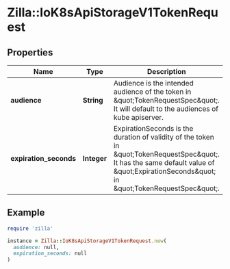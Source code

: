 # Zilla::IoK8sApiStorageV1TokenRequest

## Properties

| Name | Type | Description | Notes |
| ---- | ---- | ----------- | ----- |
| **audience** | **String** | Audience is the intended audience of the token in \&quot;TokenRequestSpec\&quot;. It will default to the audiences of kube apiserver. |  |
| **expiration_seconds** | **Integer** | ExpirationSeconds is the duration of validity of the token in \&quot;TokenRequestSpec\&quot;. It has the same default value of \&quot;ExpirationSeconds\&quot; in \&quot;TokenRequestSpec\&quot;. | [optional] |

## Example

```ruby
require 'zilla'

instance = Zilla::IoK8sApiStorageV1TokenRequest.new(
  audience: null,
  expiration_seconds: null
)
```

